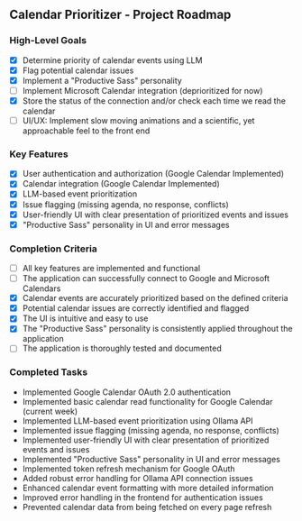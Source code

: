 ## Calendar Prioritizer - Project Roadmap

### High-Level Goals
- [x] Determine priority of calendar events using LLM
- [x] Flag potential calendar issues
- [x] Implement a "Productive Sass" personality
- [ ] Implement Microsoft Calendar integration (deprioritized for now)
- [x] Store the status of the connection and/or check each time we read the calendar
- [ ] UI/UX: Implement slow moving animations and a scientific, yet approachable feel to the front end

### Key Features
- [x] User authentication and authorization (Google Calendar Implemented)
- [x] Calendar integration (Google Calendar Implemented)
- [x] LLM-based event prioritization
- [x] Issue flagging (missing agenda, no response, conflicts)
- [x] User-friendly UI with clear presentation of prioritized events and issues
- [x] "Productive Sass" personality in UI and error messages

### Completion Criteria
- [ ] All key features are implemented and functional
- [ ] The application can successfully connect to Google and Microsoft Calendars
- [x] Calendar events are accurately prioritized based on the defined criteria
- [x] Potential calendar issues are correctly identified and flagged
- [x] The UI is intuitive and easy to use
- [x] The "Productive Sass" personality is consistently applied throughout the application
- [ ] The application is thoroughly tested and documented

### Completed Tasks
- Implemented Google Calendar OAuth 2.0 authentication
- Implemented basic calendar read functionality for Google Calendar (current week)
- Implemented LLM-based event prioritization using Ollama API
- Implemented issue flagging (missing agenda, no response, conflicts)
- Implemented user-friendly UI with clear presentation of prioritized events and issues
- Implemented "Productive Sass" personality in UI and error messages
- Implemented token refresh mechanism for Google OAuth
- Added robust error handling for Ollama API connection issues
- Enhanced calendar event formatting with more detailed information
- Improved error handling in the frontend for authentication issues
- Prevented calendar data from being fetched on every page refresh

